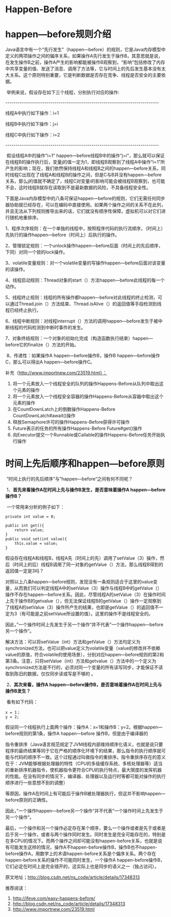 # Happen-Before

# happen—before规则介绍

​    Java语言中有一个“先行发生”（happen—before）的规则，它是Java内存模型中定义的两项操作之间的偏序关系，如果操作A先行发生于操作B，其意思就是说，在发生操作B之前，操作A产生的影响都能被操作B观察到，“影响”包括修改了内存中共享变量的值、发送了消息、调用了方法等，它与时间上的先后发生基本没有太大关系。这个原则特别重要，它是判断数据是否存在竞争、线程是否安全的主要依据。

​    举例来说，假设存在如下三个线程，分别执行对应的操作:

\---------------------------------------------------------------------------

线程A中执行如下操作：i=1

线程B中执行如下操作：j=i

线程C中执行如下操作：i=2

\---------------------------------------------------------------------------

​    假设线程A中的操作”i=1“ happen—before线程B中的操作“j=i”，那么就可以保证在线程B的操作执行后，变量j的值一定为1，即线程B观察到了线程A中操作“i=1”所产生的影响；现在，我们依然保持线程A和线程B之间的happen—before关系，同时线程C出现在了线程A和线程B的操作之间，但是C与B并没有happen—before关系，那么j的值就不确定了，线程C对变量i的影响可能会被线程B观察到，也可能不会，这时线程B就存在读取到不是最新数据的风险，不具备线程安全性。

​    下面是Java内存模型中的八条可保证happen—before的规则，它们无需任何同步器协助就已经存在，可以在编码中直接使用。如果两个操作之间的关系不在此列，并且无法从下列规则推导出来的话，它们就没有顺序性保障，虚拟机可以对它们进行随机地重排序。

​    1、程序次序规则：在一个单独的线程中，按照程序代码的执行流顺序，（时间上）先执行的操作happen—before（时间上）后执行的操作。

​    2、管理锁定规则：一个unlock操作happen—before后面（时间上的先后顺序，下同）对同一个锁的lock操作。

​    3、volatile变量规则：对一个volatile变量的写操作happen—before后面对该变量的读操作。

​    4、线程启动规则：Thread对象的start（）方法happen—before此线程的每一个动作。

​    5、线程终止规则：线程的所有操作都happen—before对此线程的终止检测，可以通过Thread.join（）方法结束、Thread.isAlive（）的返回值等手段检测到线程已经终止执行。

​    6、线程中断规则：对线程interrupt（）方法的调用happen—before发生于被中断线程的代码检测到中断时事件的发生。

​    7、对象终结规则：一个对象的初始化完成（构造函数执行结束）happen—before它的finalize（）方法的开始。

​    8、传递性：如果操作A happen—before操作B，操作B happen—before操作C，那么可以得出A happen—before操作C。

补充（http://www.importnew.com/23519.html）：

1. 将一个元素放入一个线程安全的队列的操作Happens-Before从队列中取出这个元素的操作
2. 将一个元素放入一个线程安全容器的操作Happens-Before从容器中取出这个元素的操作
3. 在CountDownLatch上的倒数操作Happens-Before CountDownLatch#await()操作
4. 释放Semaphore许可的操作Happens-Before获得许可操作
5. Future表示的任务的所有操作Happens-Before Future#get()操作
6. 向Executor提交一个Runnable或Callable的操作Happens-Before任务开始执行操作

# 时间上先后顺序和happen—before原则

​    ”时间上执行的先后顺序“与”happen—before“之间有何不同呢？

​    1、**首先来看操作A在时间上先与操作B发生，是否意味着操作A happen—before操作B？**

​    一个常用来分析的例子如下：

```
private int value = 0;  
  
public int get(){  
    return value;  
}  
public void set(int value){  
    this.value = value;  
}   
```

 假设存在线程A和线程B，线程A先（时间上的先）调用了setValue（3）操作，然后（时间上的后）线程B调用了同一对象的getValue（）方法，那么线程B得到的返回值一定是3吗？

​    对照以上八条happen—before规则，发现没有一条规则适合于这里的value变量，从而我们可以判定线程A中的setValue（3）操作与线程B中的getValue（）操作不存在happen—before关系。因此，尽管线程A的setValue（3）在操作时间上先于操作B的getvalue（），但无法保证线程B的getValue（）操作一定观察到了线程A的setValue（3）操作所产生的结果，也即是getValue（）的返回值不一定为3（有可能是之前setValue所设置的值）。这里的操作不是线程安全的。

​    因此，”一个操作时间上先发生于另一个操作“并不代表”一个操作happen—before另一个操作“。

​    解决方法：可以将setValue（int）方法和getValue（）方法均定义为synchronized方法，也可以把value定义为volatile变量（value的修改并不依赖value的原值，符合volatile的使用场景），分别对应happen—before规则的第2和第3条。注意，只将setValue（int）方法和getvalue（）方法中的一个定义为synchronized方法是不行的，必须对同一个变量的所有读写同步，才能保证不读取到陈旧的数据，仅仅同步读或写是不够的 。

​    2、**其次来看，操作A happen—before操作B，是否意味着操作A在时间上先与操作B发生？**

​    看有如下代码：

```
x = 1；  
y = 2;  
```

​    假设同一个线程执行上面两个操作：操作A：x=1和操作B：y=2。根据happen—before规则的第1条，操作A happen—before 操作B，但是由于编译器的

指令重排序（Java语言规范规定了JVM线程内部维持顺序化语义，也就是说只要程序的最终结果等同于它在严格的顺序化环境下的结果，那么指令的执行顺序就可能与代码的顺序不一致。这个过程通过叫做指令的重排序。指令重排序存在的意义在于：JVM能够根据处理器的特性（CPU的多级缓存系统、多核处理器等）适当的重新排序机器指令，使机器指令更符合CPU的执行特点，最大限度的发挥机器的性能。在没有同步的情况下，编译器、处理器以及运行时等都可能对操作的执行顺序进行一些意想不到的调整）

等原因，操作A在时间上有可能后于操作B被处理器执行，但这并不影响happen—before原则的正确性。

​    因此，”一个操作happen—before另一个操作“并不代表”一个操作时间上先发生于另一个操作“。

​    最后，一个操作和另一个操作必定存在某个顺序，要么一个操作或者是先于或者是后于另一个操作，或者与两个操作同时发生。同时发生是完全可能存在的，特别是在多CPU的情况下。而两个操作之间却可能没有happen-before关系，也就是说有可能发生这样的情况，操作A不happen-before操作B，操作B也不happen-before操作A，用数学上的术语happen-before关系是个偏序关系。两个存在happen-before关系的操作不可能同时发生，一个操作A happen-before操作B，它们必定在时间上是完全错开的，这实际上也是同步的语义之一（独占访问）。



原文地址；http://blog.csdn.net/ns_code/article/details/17348313

推荐阅读：

1. http://ifeve.com/easy-happens-before/
2. http://blog.csdn.net/ns_code/article/details/17348313
3. http://www.importnew.com/23519.html